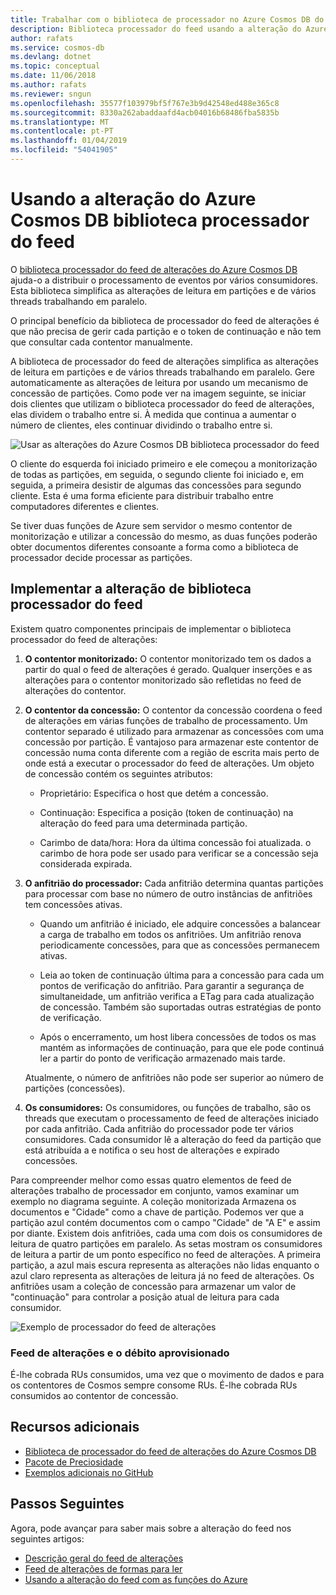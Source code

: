 ```yaml
---
title: Trabalhar com o biblioteca de processador no Azure Cosmos DB do feed de alterações
description: Biblioteca processador do feed usando a alteração do Azure Cosmos DB.
author: rafats
ms.service: cosmos-db
ms.devlang: dotnet
ms.topic: conceptual
ms.date: 11/06/2018
ms.author: rafats
ms.reviewer: sngun
ms.openlocfilehash: 35577f103979bf5f767e3b9d42548ed488e365c8
ms.sourcegitcommit: 8330a262abaddaafd4acb04016b68486fba5835b
ms.translationtype: MT
ms.contentlocale: pt-PT
ms.lasthandoff: 01/04/2019
ms.locfileid: "54041905"
---
```

# <a name="using-the-azure-cosmos-db-change-feed-processor-library"></a>Usando a alteração do Azure Cosmos DB biblioteca processador do feed

O [biblioteca processador do feed de alterações do Azure Cosmos DB](sql-api-sdk-dotnet-changefeed.md) ajuda-o a distribuir o processamento de eventos por vários consumidores. Esta biblioteca simplifica as alterações de leitura em partições e de vários threads trabalhando em paralelo.

O principal benefício da biblioteca de processador do feed de alterações é que não precisa de gerir cada partição e o token de continuação e não tem que consultar cada contentor manualmente.

A biblioteca de processador do feed de alterações simplifica as alterações de leitura em partições e de vários threads trabalhando em paralelo. Gere automaticamente as alterações de leitura por usando um mecanismo de concessão de partições. Como pode ver na imagem seguinte, se iniciar dois clientes que utilizam o biblioteca processador do feed de alterações, elas dividem o trabalho entre si. À medida que continua a aumentar o número de clientes, eles continuar dividindo o trabalho entre si.

![Usar as alterações do Azure Cosmos DB biblioteca processador do feed](./media/change-feed-processor/change-feed-output.png)

O cliente do esquerda foi iniciado primeiro e ele começou a monitorização de todas as partições, em seguida, o segundo cliente foi iniciado e, em seguida, a primeira desistir de algumas das concessões para segundo cliente. Esta é uma forma eficiente para distribuir trabalho entre computadores diferentes e clientes.

Se tiver duas funções de Azure sem servidor o mesmo contentor de monitorização e utilizar a concessão do mesmo, as duas funções poderão obter documentos diferentes consoante a forma como a biblioteca de processador decide processar as partições.

## <a name="implementing-the-change-feed-processor-library"></a>Implementar a alteração de biblioteca processador do feed

Existem quatro componentes principais de implementar o biblioteca processador do feed de alterações: 

1. **O contentor monitorizado:** O contentor monitorizado tem os dados a partir do qual o feed de alterações é gerado. Qualquer inserções e as alterações para o contentor monitorizado são refletidas no feed de alterações do contentor.

1. **O contentor da concessão:** O contentor da concessão coordena o feed de alterações em várias funções de trabalho de processamento. Um contentor separado é utilizado para armazenar as concessões com uma concessão por partição. É vantajoso para armazenar este contentor de concessão numa conta diferente com a região de escrita mais perto de onde está a executar o processador do feed de alterações. Um objeto de concessão contém os seguintes atributos:

   * Proprietário: Especifica o host que detém a concessão.

   * Continuação: Especifica a posição (token de continuação) na alteração do feed para uma determinada partição.

   * Carimbo de data/hora: Hora da última concessão foi atualizada. o carimbo de hora pode ser usado para verificar se a concessão seja considerada expirada.

1. **O anfitrião do processador:** Cada anfitrião determina quantas partições para processar com base no número de outro instâncias de anfitriões tem concessões ativas.

   * Quando um anfitrião é iniciado, ele adquire concessões a balancear a carga de trabalho em todos os anfitriões. Um anfitrião renova periodicamente concessões, para que as concessões permanecem ativas.

   * Leia ao token de continuação última para a concessão para cada um pontos de verificação do anfitrião. Para garantir a segurança de simultaneidade, um anfitrião verifica a ETag para cada atualização de concessão. Também são suportadas outras estratégias de ponto de verificação.

   * Após o encerramento, um host libera concessões de todos os mas mantém as informações de continuação, para que ele pode continuá ler a partir do ponto de verificação armazenado mais tarde.

   Atualmente, o número de anfitriões não pode ser superior ao número de partições (concessões).

1. **Os consumidores:** Os consumidores, ou funções de trabalho, são os threads que executam o processamento de feed de alterações iniciado por cada anfitrião. Cada anfitrião do processador pode ter vários consumidores. Cada consumidor lê a alteração do feed da partição que está atribuída a e notifica o seu host de alterações e expirado concessões.

Para compreender melhor como essas quatro elementos de feed de alterações trabalho de processador em conjunto, vamos examinar um exemplo no diagrama seguinte. A coleção monitorizada Armazena os documentos e "Cidade" como a chave de partição. Podemos ver que a partição azul contém documentos com o campo "Cidade" de "A E" e assim por diante. Existem dois anfitriões, cada uma com dois os consumidores de leitura de quatro partições em paralelo. As setas mostram os consumidores de leitura a partir de um ponto específico no feed de alterações. A primeira partição, a azul mais escura representa as alterações não lidas enquanto o azul claro representa as alterações de leitura já no feed de alterações. Os anfitriões usam a coleção de concessão para armazenar um valor de "continuação" para controlar a posição atual de leitura para cada consumidor.

![Exemplo de processador do feed de alterações](./media/change-feed-processor/changefeedprocessor.png)

### <a name="change-feed-and-provisioned-throughput"></a>Feed de alterações e o débito aprovisionado

É-lhe cobrada RUs consumidos, uma vez que o movimento de dados e para os contentores de Cosmos sempre consome RUs. É-lhe cobrada RUs consumidos ao contentor de concessão.

## <a name="additional-resources"></a>Recursos adicionais

* [Biblioteca de processador do feed de alterações do Azure Cosmos DB](sql-api-sdk-dotnet-changefeed.md)
* [Pacote de Preciosidade](https://www.nuget.org/packages/Microsoft.Azure.DocumentDB.ChangeFeedProcessor/)
* [Exemplos adicionais no GitHub](https://github.com/Azure/azure-documentdb-dotnet/tree/master/samples/ChangeFeedProcessor)

## <a name="next-steps"></a>Passos Seguintes

Agora, pode avançar para saber mais sobre a alteração do feed nos seguintes artigos:

* [Descrição geral do feed de alterações](change-feed.md)
* [Feed de alterações de formas para ler](read-change-feed.md)
* [Usando a alteração do feed com as funções do Azure](change-feed-functions.md)
